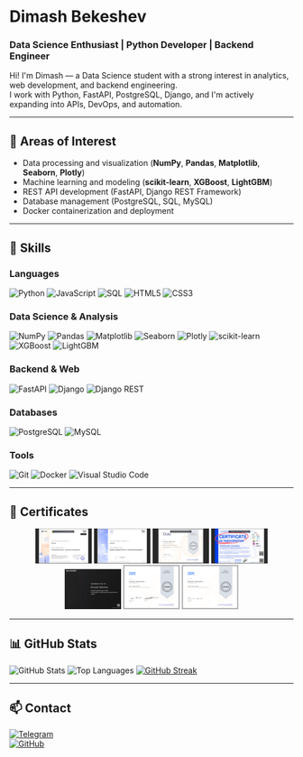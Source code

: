 # Dimash Bekeshev  
### Data Science Enthusiast | Python Developer | Backend Engineer  

Hi! I'm Dimash — a Data Science student with a strong interest in analytics, web development, and backend engineering.  
I work with Python, FastAPI, PostgreSQL, Django, and I'm actively expanding into APIs, DevOps, and automation.

---

## 🧠 Areas of Interest
- Data processing and visualization (**NumPy**, **Pandas**, **Matplotlib**, **Seaborn**, **Plotly**)
- Machine learning and modeling (**scikit-learn**, **XGBoost**, **LightGBM**)
- REST API development (FastAPI, Django REST Framework)
- Database management (PostgreSQL, SQL, MySQL)
- Docker containerization and deployment

---

## 💼 Skills

### Languages
![Python](https://img.shields.io/badge/Python-3776AB?style=for-the-badge&logo=python)
![JavaScript](https://img.shields.io/badge/JavaScript-F7DF1E?style=for-the-badge&logo=javascript&logoColor=black)
![SQL](https://img.shields.io/badge/SQL-003B57?style=for-the-badge)
![HTML5](https://img.shields.io/badge/HTML5-E34F26?style=for-the-badge&logo=html5&logoColor=white)
![CSS3](https://img.shields.io/badge/CSS3-1572B6?style=for-the-badge&logo=css3&logoColor=white)

### Data Science & Analysis
![NumPy](https://img.shields.io/badge/NumPy-013243?style=for-the-badge&logo=numpy&logoColor=white)
![Pandas](https://img.shields.io/badge/Pandas-150458?style=for-the-badge&logo=pandas)
![Matplotlib](https://img.shields.io/badge/Matplotlib-11557C?style=for-the-badge&logo=matplotlib)
![Seaborn](https://img.shields.io/badge/Seaborn-16A085?style=for-the-badge&logo=python&logoColor=white)
![Plotly](https://img.shields.io/badge/Plotly-3F4F75?style=for-the-badge&logo=plotly&logoColor=white)
![scikit-learn](https://img.shields.io/badge/scikit--learn-F7931E?style=for-the-badge&logo=scikit-learn&logoColor=white)
![XGBoost](https://img.shields.io/badge/XGBoost-FF6600?style=for-the-badge&logo=xgboost&logoColor=white)
![LightGBM](https://img.shields.io/badge/LightGBM-8BC34A?style=for-the-badge)

### Backend & Web
![FastAPI](https://img.shields.io/badge/FastAPI-009688?style=for-the-badge&logo=fastapi&logoColor=white)
![Django](https://img.shields.io/badge/Django-092E20?style=for-the-badge&logo=django&logoColor=white)
![Django REST](https://img.shields.io/badge/DRF-ff1709?style=for-the-badge&logo=django&logoColor=white)

### Databases
![PostgreSQL](https://img.shields.io/badge/PostgreSQL-316192?style=for-the-badge&logo=postgresql&logoColor=white)
![MySQL](https://img.shields.io/badge/MySQL-005C84?style=for-the-badge&logo=mysql&logoColor=white)

### Tools
![Git](https://img.shields.io/badge/GIT-F05032?style=for-the-badge&logo=git&logoColor=white)
![Docker](https://img.shields.io/badge/Docker-2496ED?style=for-the-badge&logo=docker&logoColor=white)
![Visual Studio Code](https://img.shields.io/badge/VS%20Code-007ACC?style=for-the-badge&logo=visual-studio-code)

---

## 📜 Certificates

<p align="center">
  <img src="pnq/cer1.png" alt="Python for Beginners" width="100">
  <img src="pnq/Снимок экрана (176).png" alt="Advanced Python" width="100">
  <img src="pnq/Снимок экрана (175).png" alt="FastAPI" width="100">
  <img src="pnq/Снимок экрана (174).png" alt="Case Championship" width="100">
  <img src="pnq/certificate-5df3773fb2a386002a2d8a7d.pdf.png" alt="SQL and Databases" width="100">
  <img src="pnq/Coursera 3HDEP06QV9N5.pdf.png" alt="Intro to Data Science" width="100">
  <img src="pnq/Coursera CER0I29AP1GB.pdf.png" alt="Tools for Data Science" width="100">
</p>

---

## 📊 GitHub Stats

![GitHub Stats](https://github-readme-stats.vercel.app/api?username=BDaaac&show_icons=true&theme=dark&hide_border=true&count_private=true)
![Top Languages](https://github-readme-stats.vercel.app/api/top-langs/?username=BDaaac&layout=compact&theme=dark&hide_border=true)
[![GitHub Streak](https://streak-stats.demolab.com?user=BDaaac&theme=dark&hide_border=true)](https://git.io/streak-stats)

---

## 📫 Contact

[![Telegram](https://img.shields.io/badge/Telegram-2CA5E0?style=for-the-badge&logo=telegram&logoColor=white)](https://t.me/BDaaac)  
[![GitHub](https://img.shields.io/badge/GitHub-100000?style=for-the-badge&logo=github&logoColor=white)](https://github.com/BDaaac)  

